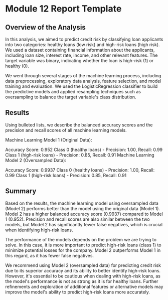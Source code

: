 # Module 12 Report Template

## Overview of the Analysis

In this analysis, we aimed to predict credit risk by classifying loan applicants into two categories: healthy loans (low risk) and high-risk loans (high risk). We used a dataset containing financial information about the applicants, including loan size, interest rate, income, and other relevant features. The target variable was binary, indicating whether the loan is high-risk (1) or healthy (0).

We went through several stages of the machine learning process, including data preprocessing, exploratory data analysis, feature selection, and model training and evaluation. We used the LogisticRegression classifier to build the predictive models and applied resampling techniques such as oversampling to balance the target variable's class distribution.

## Results

Using bulleted lists, we describe the balanced accuracy scores and the precision and recall scores of all machine learning models.

Machine Learning Model 1 (Original Data):

Accuracy Score: 0.952
Class 0 (healthy loans) - Precision: 1.00, Recall: 0.99
Class 1 (high-risk loans) - Precision: 0.85, Recall: 0.91
Machine Learning Model 2 (Oversampled Data):

Accuracy Score: 0.9937
Class 0 (healthy loans) - Precision: 1.00, Recall: 0.99
Class 1 (high-risk loans) - Precision: 0.85, Recall: 0.91


## Summary

Based on the results, the machine learning model using oversampled data (Model 2) performs better than the model using the original data (Model 1). Model 2 has a higher balanced accuracy score (0.9937) compared to Model 1 (0.952). Precision and recall scores are also similar between the two models, but Model 2 has significantly fewer false negatives, which is crucial when identifying high-risk loans.

The performance of the models depends on the problem we are trying to solve. In this case, it is more important to predict high-risk loans (class 1) to minimize potential losses for the company. Model 2 outperforms Model 1 in this regard, as it has fewer false negatives.

We recommend using Model 2 (oversampled data) for predicting credit risk due to its superior accuracy and its ability to better identify high-risk loans. However, it's essential to be cautious when dealing with high-risk loans, as the model's performance is not as strong as it is for healthy loans. Further refinements and exploration of additional features or alternative models may improve the model's ability to predict high-risk loans more accurately.